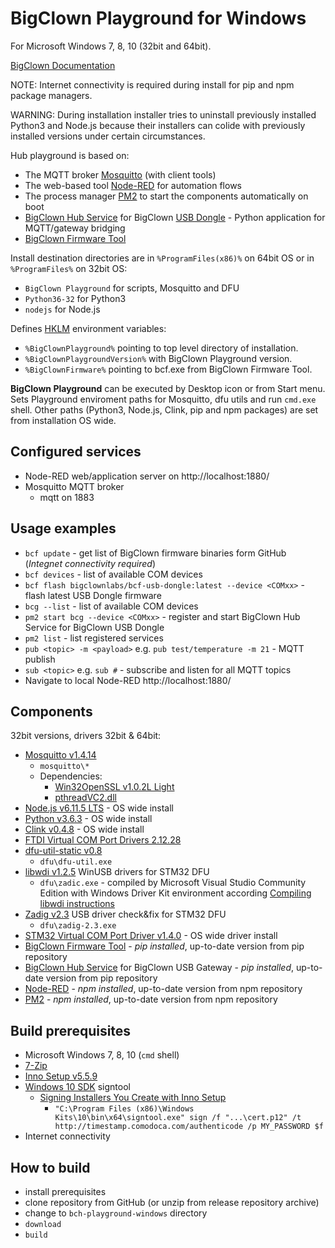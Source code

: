 # BigClown Playground for Windows
For Microsoft Windows 7, 8, 10 (32bit and 64bit).

[BigClown Documentation](https://doc.bigclown.com/)

NOTE: Internet connectivity is required during install for pip and npm package managers.

WARNING: During installation installer tries to uninstall previously installed Python3 and Node.js because their installers can colide with previously installed versions under certain circumstances.

Hub playground is based on:
  * The MQTT broker [Mosquitto](https://mosquitto.org) (with client tools)
  * The web-based tool [Node-RED](https://nodered.org) for automation flows
  * The process manager [PM2](http://pm2.keymetrics.io) to start the components automatically on boot
  * [BigClown Hub Service](https://github.com/bigclownlabs/bch-usb-gateway/) for BigClown [USB Dongle](https://shop.bigclown.com/products/usb-dongle) - Python application for MQTT/gateway bridging
  * [BigClown Firmware Tool](https://github.com/bigclownlabs/bch-firmware-tool/)

Install destination directories are in `%ProgramFiles(x86)%` on 64bit OS or in `%ProgramFiles%` on 32bit OS:

  * `BigClown Playground` for scripts, Mosquitto and DFU
  * `Python36-32` for Python3
  * `nodejs` for Node.js

Defines [HKLM](https://www.google.com/search?q=hklm) environment variables:

  * `%BigClownPlayground%` pointing to top level directory of installation.
  * `%BigClownPlaygroundVersion%` with BigClown Playground version.
  * `%BigClownFirmware%` pointing to bcf.exe from BigClown Firmware Tool.

**BigClown Playground** can be executed by Desktop icon or from Start menu. Sets Playground enviroment paths for Mosquitto, dfu utils and run `cmd.exe` shell. Other paths (Python3, Node.js, Clink, pip and npm packages) are set from installation OS wide.


## Configured services

  * Node-RED web/application server on http://localhost:1880/
  * Mosquitto MQTT broker
    * mqtt on 1883


## Usage examples

  * `bcf update` - get list of BigClown firmware binaries form GitHub (*Integnet connectivity required*)
  * `bcf devices` - list of available COM devices
  * `bcf flash bigclownlabs/bcf-usb-dongle:latest --device <COMxx>` - flash latest USB Dongle firmware
  * `bcg --list` - list of available COM devices
  * `pm2 start bcg --device <COMxx>` - register and start BigClown Hub Service for BigClown USB Dongle
  * `pm2 list` - list registered services
  * `pub <topic> -m <payload>` e.g. `pub test/temperature -m 21` - MQTT publish 
  * `sub <topic>` e.g. `sub #` - subscribe and listen for all MQTT topics
  * Navigate to local Node-RED http://localhost:1880/


## Components 
32bit versions, drivers 32bit & 64bit:
  * [Mosquitto v1.4.14](https://mosquitto.org)
    * `mosquitto\*`
    * Dependencies:
      * [Win32OpenSSL v1.0.2L Light](https://slproweb.com/products/Win32OpenSSL.html)
      * [pthreadVC2.dll](https://www.sourceware.org/pub/pthreads-win32/dll-latest/dll/x86/pthreadVC2.dll)
  * [Node.js v6.11.5 LTS](https://nodejs.org/en/download/) - OS wide install
  * [Python v3.6.3](https://www.python.org/downloads/) - OS wide install
  * [Clink v0.4.8](https://github.com/mridgers/clink/) - OS wide install
  * [FTDI Virtual COM Port Drivers 2.12.28](http://www.ftdichip.com/Drivers/VCP.htm)
  * [dfu-util-static v0.8](https://sourceforge.net/projects/dfu-util/files/dfu-util-0.8-binaries/win32-mingw32/)
    * `dfu\dfu-util.exe`
  * [libwdi v1.2.5](https://github.com/pbatard/libwdi) WinUSB drivers for STM32 DFU
    * `dfu\zadic.exe` - compiled by Microsoft Visual Studio Community Edition with Windows Driver Kit environment according [Compiling libwdi instructions](https://github.com/pbatard/libwdi/wiki/Compiling-and-debugging-libwdi-or-Zadig)
  * [Zadig v2.3](http://zadig.akeo.ie/) USB driver check&fix for STM32 DFU
    * `dfu\zadig-2.3.exe`
  * [STM32 Virtual COM Port Driver v1.4.0](http://www.st.com/en/development-tools/stsw-stm32102.html) - OS wide driver install
  * [BigClown Firmware Tool](https://github.com/bigclownlabs/bch-firmware-tool/) - *pip installed*, up-to-date version from pip repository  
  * [BigClown Hub Service](https://github.com/bigclownlabs/bch-usb-gateway) for BigClown USB Gateway - *pip installed*, up-to-date version from pip repository
  * [Node-RED](https://nodered.org/) - *npm installed*, up-to-date version from npm repository
  * [PM2](http://pm2.keymetrics.io/) - *npm installed*, up-to-date version from npm repository


## Build prerequisites

  * Microsoft Windows 7, 8, 10 (`cmd` shell)
  * [7-Zip](http://www.7-zip.org/download.html)
  * [Inno Setup v5.5.9](http://www.jrsoftware.org/isinfo.php)
  * [Windows 10 SDK](https://go.microsoft.com/fwlink/?LinkID=698771) signtool
    * [Signing Installers You Create with Inno Setup](http://revolution.screenstepslive.com/s/revolution/m/10695/l/563371-signing-installers-you-create-with-inno-setup)
      * `"C:\Program Files (x86)\Windows Kits\10\bin\x64\signtool.exe" sign /f "...\cert.p12" /t http://timestamp.comodoca.com/authenticode /p MY_PASSWORD $f`
  * Internet connectivity


## How to build

  * install prerequisites
  * clone repository from GitHub (or unzip from release repository archive)
  * change to `bch-playground-windows` directory
  * `download`
  * `build`
